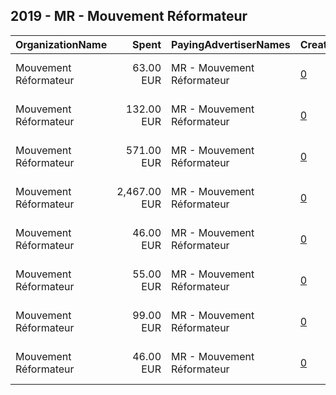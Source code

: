 ## 2019 - MR - Mouvement Réformateur 
|OrganizationName|Spent|PayingAdvertiserNames|CreativeUrls|Impressions|Genders|AgeBrackets|CountryCodes|BillingAddresses|CandidateBallotInformation|
|:---|---:|:---|:---|---:|:---|:---|:---|:---|:---|
|Mouvement Réformateur|63.00 EUR|MR - Mouvement Réformateur|[0](https://www.snap.com/political-ads/asset/9cb22a86f9dfc295d798ea399ef79d212ac7b30d2ae03d812ebeab8fc6f6f384?mediaType=mp4)|85,654||17-24|belgium|"Avenue de la Toison d'Or 84,Bruxelles,1060,BE"||
|Mouvement Réformateur|132.00 EUR|MR - Mouvement Réformateur|[0](https://www.snap.com/political-ads/asset/e2cf35fe799e3ca31d278ca2893e9867bbd6706243b9f73b9b802014dc8d06dc?mediaType=mp4)|185,279||17-24|belgium|"Avenue de la Toison d'Or 84,Bruxelles,1060,BE"||
|Mouvement Réformateur|571.00 EUR|MR - Mouvement Réformateur|[0](https://www.snap.com/political-ads/asset/2041b22ae9dafa812026db7bdc279881292ddf08dc046a73e5ade92098772ba4?mediaType=mp4)|723,637||17-24|belgium|"Avenue de la Toison d'Or 84,Bruxelles,1060,BE"||
|Mouvement Réformateur|2,467.00 EUR|MR - Mouvement Réformateur|[0](https://www.snap.com/political-ads/asset/94d9d4be2c17fd49f20ddc4f1130b1a014418843ea3c4afc0ea5ab933299f598?mediaType=mp4)|3,346,593||17-24|belgium|"Avenue de la Toison d'Or 84,Bruxelles,1060,BE"||
|Mouvement Réformateur|46.00 EUR|MR - Mouvement Réformateur|[0](https://www.snap.com/political-ads/asset/c5886f72a301720dc4d2dcb29f9de8d3befc1d1013fa7f3849eb4581ca4df838?mediaType=mp4)|65,680||17-24|belgium|"Avenue de la Toison d'Or 84,Bruxelles,1060,BE"||
|Mouvement Réformateur|55.00 EUR|MR - Mouvement Réformateur|[0](https://www.snap.com/political-ads/asset/122208298be8b98fedbd3bd6bfdb6820194f9fccb0948918f2c19c84879eb207?mediaType=mp4)|75,693||17-24|belgium|"Avenue de la Toison d'Or 84,Bruxelles,1060,BE"||
|Mouvement Réformateur|99.00 EUR|MR - Mouvement Réformateur|[0](https://www.snap.com/political-ads/asset/38e6bf4ab429548e747314760ace8333d4670ef8b076bd76cda22203d0c430e5?mediaType=mp4)|109,920||17-24|belgium|"Avenue de la Toison d'Or 84,Bruxelles,1060,BE"||
|Mouvement Réformateur|46.00 EUR|MR - Mouvement Réformateur|[0](https://www.snap.com/political-ads/asset/194c70a8370390896f6abcfa76ecb81b45e7013f7a061499e2455180641ea850?mediaType=mp4)|65,067||17-24|belgium|"Avenue de la Toison d'Or 84,Bruxelles,1060,BE"||
